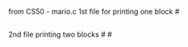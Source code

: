 from CS50 - mario.c
1st file for printing one block
    # 
   ## 
  ### 
 #### 
##### 

2nd file printing two blocks
    # #
   ## ##
  ### ###
 #### ####
##### #####
